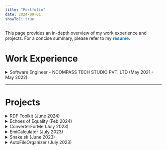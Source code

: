 ```yaml
---
title: "Portfolio"
date: 2024-09-01
showToC: true
---
```


<div class="red-callout">
   This page provides an in-depth overview of my work experience and projects. For a concise summary, please refer to my <a href="/cv.pdf" target="_blank" style="color: #007acc; text-decoration: none; font-weight: bold;">resume</a>.
</div>

<div class="custom-title">
   <h1>Work Experience</h1>
</div>

<details class="work-details">
  <summary class="work-summary">Software Engineer - NCOMPASS TECH STUDIO PVT. LTD (May 2021 - May 2022) 
    <a href="https://ncompass.inc/" target="_blank" class="work-link" style="color: inherit; text-decoration: none;">
      <i class="fas fa-external-link-alt"></i>
    </a>
  </summary>
  <div>
    <p><i class="fas fa-map-marker-alt"></i> <strong>Location:</strong> Chennai, India</p>
    <ul>
      <li>Improved UI/UX for an Android app, increasing downloads by 35% in the Play Store.</li>
      <li>Developed custom components, boosting internal tool adoption by 25%.</li>
      <li>Achieved a 98% bug-free release rate through rigorous test-driven development.</li>
    </ul>
  </div>
</details>


---

<div class="custom-title">
   <h1>Projects</h1>
</div>

<details class="project-details">
  <summary class="project-summary">RDF Toolkit (June 2024) <a href="https://ontology.brickschema.org/" target="_blank" class="project-link"><i class="fas fa-external-link-alt"></i></a></summary>
  <div>
    <p><i class="fas fa-user-tie"></i> <strong>Role:</strong> Contributor</p>
    <ul>
      <li>Integrated search functionality using Fuse.js for the RDF Toolkit, enhancing the data querying experience.</li>
    </ul>
  </div>
</details>

<details class="project-details">
  <summary class="project-summary">Echoes of Equality (Feb 2024) <a href="https://github.com/KrishnanN27/EchoesOfEquality" target="_blank" class="project-link"><i class="fas fa-external-link-alt"></i></a></summary>
  <div>
    <p><i class="fas fa-user-tie"></i> <strong>Role:</strong> Developer</p>
    <ul>
      <li>Created a platform connecting users with mentors, featuring a real-time chat and fundraising campaigns.</li>
    </ul>
  </div>
</details>

<details class="project-details">
  <summary class="project-summary">ConverterForMe (July 2023) <a href="https://github.com/KrishnanN27/Converter4Me" target="_blank" class="project-link"><i class="fas fa-external-link-alt"></i></a></summary>
  <div>
    <p><i class="fas fa-user-tie"></i> <strong>Role:</strong> Developer</p>
    <ul>
      <li>Developed an app for weight measurement conversions, aiding users in adapting to the USA fitness scene.</li>
    </ul>
  </div>
</details>

<details class="project-details">
  <summary class="project-summary">EmiCalculator (July 2023) <a href="https://github.com/KrishnanN27/Emi-Calculator" target="_blank" class="project-link"><i class="fas fa-external-link-alt"></i></a></summary>
  <div>
    <p><i class="fas fa-user-tie"></i> <strong>Role:</strong> Developer</p>
    <ul>
      <li>Designed an EMI Calculator app with responsive design principles, generating PDF reports for loan calculations.</li>
    </ul>
  </div>
</details>

<details class="project-details">
  <summary class="project-summary">Snake.sk (June 2023) <a href="https://github.com/KrishnanN27/Snake-Game" target="_blank" class="project-link"><i class="fas fa-external-link-alt"></i></a></summary>
  <div>
    <p><i class="fas fa-user-tie"></i> <strong>Role:</strong> Developer</p>
    <ul>
      <li>Created a competitive Snake game using Flutter, integrating Firebase for high score tracking.</li>
    </ul>
  </div>
</details>

<details class="project-details">
  <summary class="project-summary">AutoFileOrganizer (July 2023) <a href="https://github.com/KrishnanN27/AutoFileOrganizer" target="_blank" class="project-link"><i class="fas fa-external-link-alt"></i></a></summary>
  <div>
    <p><i class="fas fa-user-tie"></i> <strong>Role:</strong> Developer</p>
    <ul>
      <li>Built a Python script for automated file organization, showcasing expertise in Python and automation.</li>
    </ul>
  </div>
</details>

